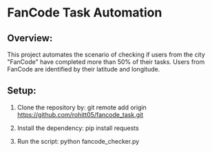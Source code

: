 # FanCode Task Automation

## Overview:
This project automates the scenario of checking if users from the city "FanCode" have completed more than 50% of their tasks. Users from FanCode are identified by their latitude and longitude.

## Setup:

1. Clone the repository by:
git remote add origin https://github.com/rohitt05/fancode_task.git

2. Install the dependency:
pip install requests

3. Run the script:
python fancode_checker.py
